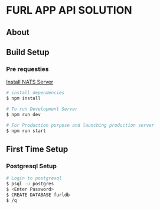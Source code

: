 #  FURL APP API SOLUTION

## About

## Build Setup

### Pre requesties

[Install NATS Server](https://nats-io.github.io/docs/nats_server/installation.html)

```bash
# install dependencies
$ npm install

# To run Development Server
$ npm run dev

# For Production purpose and launching production server
$ npm run start

```

## First Time Setup
### Postgresql Setup
```bash
# Login to postgresql
$ psql -u postgres
$ <Enter Password>
$ CREATE DATABASE furldb
$ /q
```
